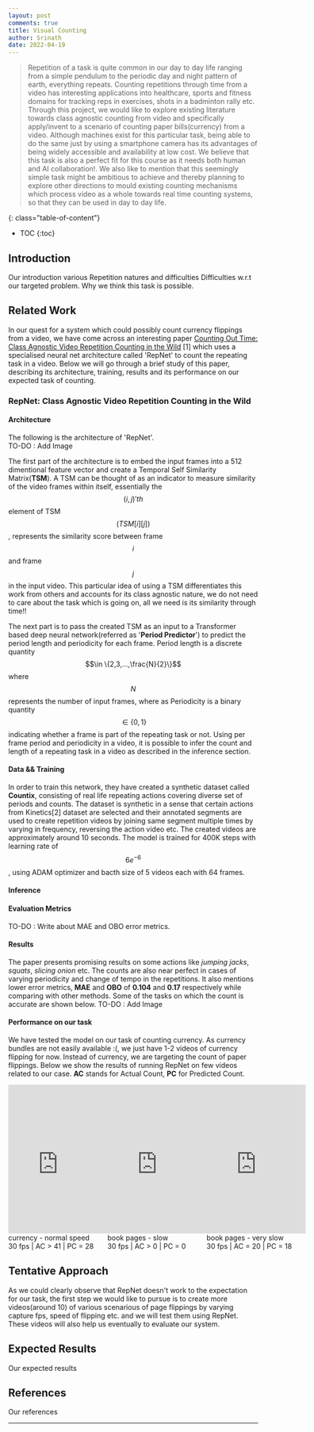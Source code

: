 ```yaml
---
layout: post
comments: true
title: Visual Counting
author: Srinath
date: 2022-04-19
---
```



> Repetition of a task is quite common in our day to day life ranging from a simple pendulum to the periodic day and night pattern of earth, everything repeats. Counting repetitions through time from a video has interesting applications into healthcare, sports and fitness domains for tracking reps in exercises, shots in a badminton rally etc. Through this project, we would like to explore existing literature towards class agnostic counting from video and specifically apply/invent to a scenario of counting paper bills(currency) from a video. Although machines exist for this particular task, being able to do the same just by using a smartphone camera has its advantages of being widely accessible and availability at low cost. We believe that this task is also a perfect fit for this course as it needs both human and AI collaboration!. We also like to mention that this seemingly simple task might be ambitious to achieve and thereby planning to explore other directions to mould existing counting mechanisms which process video as a whole towards real time counting systems, so that they can be used in day to day life.

<!--more-->
{: class="table-of-content"}
* TOC
{:toc}

## Introduction

Our introduction
various Repetition natures and difficulties
Difficulties w.r.t our targeted problem.
Why we think this task is possible.

## Related Work

In our quest for a system which could possibly count currency flippings from a video, we have come across an interesting paper [Counting Out Time: Class Agnostic Video Repetition Counting in the Wild](https://openaccess.thecvf.com/content_CVPR_2020/papers/Dwibedi_Counting_Out_Time_Class_Agnostic_Video_Repetition_Counting_in_the_CVPR_2020_paper.pdf) [1] which uses a specialised neural net architecture called 'RepNet' to count the repeating task in a video. Below we will go through a brief study of this paper, describing its architecture, training, results and its performance on our expected task of counting.

### RepNet: Class Agnostic Video Repetition Counting in the Wild

#### Architecture

The following is the architecture of 'RepNet'.  
TO-DO : Add Image   

The first part of the architecture is to embed the input frames into a 512 dimentional feature vector and create a Temporal Self Similarity Matrix(**TSM**). A TSM can be thought of as an indicator to measure similarity of the video frames within itself, essentially the $$(i, j)'th$$ element of TSM $$(TSM[i][j])$$, represents the similarity score between frame $$i$$ and frame $$j$$ in the input video. This particular idea of using a TSM differentiates this work from others and accounts for its class agnostic nature, we do not need to care about the task which is going on, all we need is its similarity through time!!

The next part is to pass the created TSM as an input to a Transformer based deep neural network(referred as '**Period Predictor**') to predict the period length and periodicity for each frame. Period length is a discrete quantity $$\in \{2,3,...,\frac{N}{2}\}$$ where $$N$$ represents the number of input frames, where as Periodicity is a binary quantity $$\in \{0,1\}$$ indicating whether a frame is part of the repeating task or not. Using per frame period and periodicity in a video, it is possible to infer the count and length of a repeating task in a video as described in the inference section.

#### Data && Training

In order to train this network, they have created a synthetic dataset called **Countix**, consisting of real life repeating actions covering diverse set of periods and counts. The dataset is synthetic in a sense that certain actions from Kinetics[2] dataset are selected and their annotated segments are used to create repetition videos by joining same segment multiple times by varying in frequency, reversing the action video etc. The created videos are approximately around 10 seconds. The model is trained for 400K steps with learning rate of $$6e^{-6}$$, using ADAM optimizer and bacth size of 5 videos each with 64 frames.

#### Inference
#### Evaluation Metrics

TO-DO : Write about MAE and OBO error metrics.

#### Results

The paper presents promising results on some actions like *jumping jacks*, *squats*, *slicing onion* etc. The counts are also near perfect in cases of varying periodicity and change of tempo in the repetitions. It also mentions lower error metrics, **MAE** and **OBO** of **0.104** and **0.17** respectively while comparing with other methods. Some of the tasks on which the count is accurate are shown below.
TO-DO : Add Image

#### Performance on our task

We have tested the model on our task of counting currency. As currency bundles are not easily available :(, we just have 1-2 videos of currency flipping for now. Instead of currency, we are targeting the count of paper flippings. Below we show the results of running RepNet on few videos related to our case. **AC** stands for Actual Count, **PC** for Predicted Count. 

<div style="width: 100%; display: table;">
    <div style="display: table-row; height: 100px;">
        <div style="display: table-cell; margin: 5;">
            <iframe width="200" height="300" src="https://www.youtube.com/embed/hklIYi-9ZPY" title="YouTube video player" frameborder="0" allow="accelerometer; autoplay; clipboard-write; encrypted-media; gyroscope; picture-in-picture" allowfullscreen></iframe>  
            <p style="margin: 0;">currency - normal speed</p>    
			<p style="margin: 0;">30 fps | AC > 41 | PC = 28</p>
        </div>
        <div style="display: table-cell; margin: 5;"> 
            <iframe width="200" height="300" src="https://www.youtube.com/embed/cptyDu-wREM" title="YouTube video player" frameborder="0" allow="accelerometer; autoplay; clipboard-write; encrypted-media; gyroscope; picture-in-picture" allowfullscreen></iframe>
            <p style="margin: 0;">book pages - slow</p>
			<p style="margin: 0;">30 fps | AC > 0 | PC = 0</p>
        </div>
        <div style="display: table-cell; margin: 5;"> 
            <iframe width="200" height="300" src="https://www.youtube.com/embed/lHKVVW-HnmU" title="YouTube video player" frameborder="0" allow="accelerometer; autoplay; clipboard-write; encrypted-media; gyroscope; picture-in-picture" allowfullscreen></iframe>
            <p style="margin: 0;">book pages - very slow</p>
			<p style="margin: 0;">30 fps | AC = 20 | PC = 18</p>
        </div>
    </div>
</div>

## Tentative Approach

As we could clearly observe that RepNet doesn't work to the expectation for our task, the first step we would like to pursue is to create more videos(around 10) of various scenarious of page flippings by varying capture fps, speed of flipping etc. and we will test them using RepNet. These videos will also help us eventually to evaluate our system.

## Expected Results

Our expected results

## References

Our references

---
